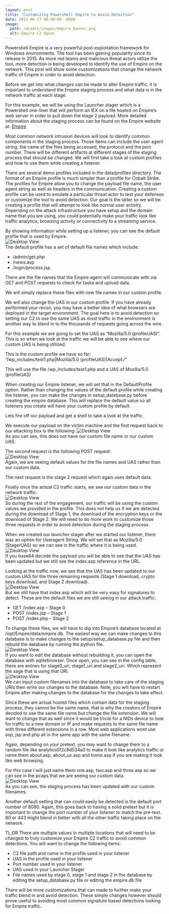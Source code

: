 ```yaml
---
layout: post
title: "Customizing Powershell Empire to Avoid Detection"
date: 2017-06-17 00:00:00 -0000
image:
  path: /assets/images/empire_banner.png
  alt: Empire C2 Opsec
---
```


Powershell Empire is a very powerful post-exploitation framework for Windows environments. The tool has been gaining popularity since its release in 2015. As more red teams and malicious threat actors utilize the tool, more detection is being developed to identify the use of Empire on the network. This post will show some customizations that change the network traffic of Empire in order to avoid detection.

Before we get into what changes can be made to alter Empire traffic, it is important to understand the Empire staging process and what data is in the network traffic at each stage.

For this example, we will be using the Launcher stager which is a Powershell one-liner that will perform an IEX on a file hosted on Empire’s web server in order to pull down the stage 2 payload. More detailed information about the staging process can be found on the Empire website at: [Empire](https://github.com/EmpireProject/Empire)

Most common network intrusion devices will look to identify common components in the staging process. Those items can include the user agent string, the name of the files being accessed, the protocol and the port number. There will be different artifacts at different stages of the staging process that should be changed. We will first take a look at custom profiles and how to use them while creating a listener.

There are several demo profiles included in the data/profiles directory. The format of an Empire profile is much simpler than a profile for Cobalt Strike. The profiles for Empire allow you to change the payload file name, the user agent string as well as headers in the communication. Creating a custom profile can be used to emulate a particular threat actor to test your defenses or customize the tool to avoid detection. Our goal is the latter so we will be creating a profile that will attempt to look like normal user activity. Depending on the attack infrastructure you have setup and the domain name that you are using, you could potentially make your traffic look like traffic analytics, browsing activity or connectivity to a streaming service.

By showing information while setting up a listener, you can see the default profile that is used by Empire.  
![Desktop View](/assets/images/emp-1.png)  
The default profile has a set of default file names which include:
- /admin/get.php
- /news.asp
- /login/process.jsp

There are the file names that the Empire agent will communicate with via GET and POST requests to check for tasks and upload data.

We will simply replace these files with new file names in our custom profile.

We will also change the UAS in our custom profile. If you have already performed your recon, you may have a better idea of what browsers are deployed in the target environment. The goal here is to avoid detection so setting our C2 to use the same UAS as most traffic in the environment is another way to blend in to the thousands of requests going across the wire.

For this example we are going to set the UAS as “Mozilla/5.0 (profileUAS)”. This is so when we look at the traffic we will be able to see where our custom UAS is being utilized.

This is the custom profile we have so far:
“/wp_includes/test1.php|Mozilla/5.0 (profileUAS)|Accept:*/*”

This will use the file /wp_includes/test1.php and a UAS of Mozilla/5.0 (profileUAS)

When creating our Empire listener, we will set that in the DefaultProfile option. Rather than changing the values of the default profile while creating the listener, you can make the changes in setup_database.py before creating the empire database. This will replace the default value so all listeners you create will have your custom profile by default.

Lets fire off our payload and get a shell to take a look at the traffic.

We execute our payload on the victim machine and the first request back to our attacking box is the following:
![Desktop View](/assets/images/emp-2.png)  
As you can see, this does not have our custom file name or our custom UAS.

The second request is the following POST request:  
![Desktop View](/assets/images/emp-3.png)  
Again, we are seeing default values for the file names and UAS rather than our custom data.

The next request is the stage 2 request which again uses default data.

Finally once the actual C2 traffic starts, we see our custom data in the network traffic:  
![Desktop View](/assets/images/emp-4.png)  
So during the rest of the engagement, our traffic will be using the custom values we provided in the profile. This does not help us if we are detected during the download of Stage 1, the download of the encryption keys or the download of Stage 2. We will need to do more work to customize those three requests in order to avoid detection during the staging process.

When we created our launcher stager after we started our listener, there was an option for Useragent String. We will set that as Mozilla/5.0 (StagerUAS) so we can see in the traffic where it is being used.  
![Desktop View](/assets/images/emp-5.png)  
If you base64 decode the payload you will be able to see that the UAS has been updated but we still see the index.asp reference in the URL.

Looking at the traffic now, we see that the UAS has been updated to our custom UAS for the three remaining requests (Stage 1 download, crypto keys download, and Stage 2 download).  
![Desktop View](/assets/images/emp-6.png)  
But we still have that index.asp which will be very easy for signatures to detect. These are the default files we are still seeing in our attack traffic:
- GET /index.asp – Stage 0
- POST /index.jsp – Stage 1
- POST /index.php – Stage 2

To change these files, we will have to dig into Empire’s database located at /opt/Empire/data/empire.db. The easiest way we can make changes to this database is to make changes to the setup/setup_database.py file and then rebuild the database by running the python file.  
![Desktop View](/assets/images/emp-7.png)  
If you want to edit the database without rebuilding it, you can open the database with sqlitebrowser. Once open, you can see in the config table, there are entries for stage0_uri, stage1_uri and stage2_uri. Which represent the sage that is using that URI.  
![Desktop View](/assets/images/emp-8.png)  
We can input custom filenames into the database to take care of the staging URIs then write our changes to the database. Note, you will have to restart Empire after making changes to the database for the changes to take effect.

Since these are actual hosted files which contain data for the staging process, they cannot be the same name, that is why the creators of Empire decided to use the same file name but change the file extension. We will want to change that as well since it would be trivial for a NIDs device to look for traffic to a new domain or IP and make requests to the same file name with three different extensions in a row. Most web applications wont use asp, jsp and php all in the same app with the same filename.

Again, depending on your pretext, you may want to change them to a random file like analytics5f2c8d534a0 to make it look like analytics traffic or name them about.asp, about_us.asp and home.asp if you are making it look like web browsing.

For this case I will just name them one.asp, two.asp and three.asp so we can see in the pcaps that we are seeing our custom data.  
![Desktop View](/assets/images/emp-9.png)  
As you can see, the staging process has been updated with our custom filenames.

Another default setting that can could easily be detected is the default port number of 8080. Again, this goes back to having a solid pretext but it is important to change the port number of your listener to match the pre-text. 80 or 443 might blend in better with all the other traffic taking place on the network.

TL;DR
There are multiple values in multiple locations that will need to be changed to truly customize your Empire C2 traffic to avoid common detections. You will want to change the following items:

- C2 file path and name in the profile used in your listener
- UAS in the profile used in your listener
- Port number used in your listener
- UAS used in your Launcher Stager
- File names used by stage 0, stage 1 and stage 2 in the database by editing the setup_database.py file or editing the empire.db file

There will be more customizations that can made to further make your traffic blend in and avoid detection. These simple changes however should prove useful to avoiding most common signature based detections looking for Empire traffic.
